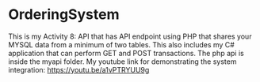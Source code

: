 # OrderingSystem

This is my Activity 8: API that has API endpoint using PHP that shares your MYSQL data from a minimum of two tables. 
This also includes my C# application that can perform GET and POST transactions.
The php api is inside the myapi folder.
My youtube link for demonstrating the system integration: https://youtu.be/a1vPTRYUU9g
